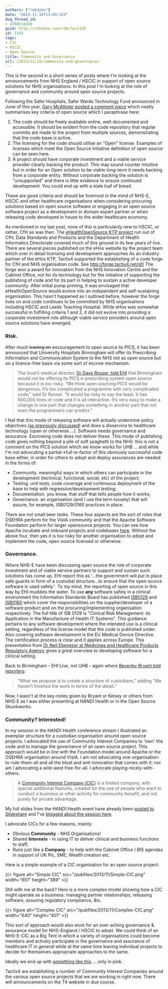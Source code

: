 ```yaml
---
authors: ["robdyke"]
date: "2013-11-14T13:09:32Z"
dsq_thread_id:
- 4390534410
guid: http://robdyke.com/rdb/?p=1145
id: 1145
tags:
- CIC
- HSCIC
- Open Source
title: Community and Governance
url: /2013/11/14/community-and-governance/
---
```

This is the second in a short series of posts where I'm looking at the announcements from NHS England / HSCIC in support of open source solutions for NHS organisations. In this post I'm looking at the role of governance and community around open source projects.

Following the Safer Hospitals, Safer Wards Technology Fund announced in June of this year, [Gary McAllister posted a comment piece](http://garymcallisteronline.blogspot.co.uk/2013/07/open-source-in-nhs.html) which neatly summarises key criteria of open source which I paraphrase here:

  1. The code should be freely available online, well-documented and accessible. It should be evident from the code repository that regular commits are made to the project from multiple sources, demonstrating that the code-base is active.
  2. The licensing for the code should utilise an "Open" license. Examples of licenses which meet the Open Source Initiative definition of open source can be seen here.
  3. A project should have corporate investment and a viable service provider clearly backing the product. This may sound counter intuitive but in order for an Open solution to be viable long-term it needs backing from a corporate entity. Without corporate backing the solution is "unsupported" and there is little evidence to ensure continued development. You could end up with a stale loaf of bread.

<!--more-->

These are good criteria and should be foremost in the mind of NHS-E, HSCIC and other healthcare organisations when considering procuring solutions based on open source software or engaging in an open source software project as a development or domain expert partner or when releasing code developed in house to the wider healthcare economy.

As mentioned in my last post, none of this is particularily new to HSCIC, or rather, CfH as was then. The [eHealthOpenSource KTP project](http://www.ehealthopensource.com/about-us/ktp-project/) run out of CfH, Data Standards and Products and the Department of Health Informatics Directorate covered much of this ground in its few years of live. There are several pieces published on the eHos website by the project team which over in detail licensing and development approaches As an industry partner of the eHos KTP, Tactix4 supported the establishing of a code forge for CfH and NHS organisation code. See <http://forge.tactix4.net/gf/> The forge won a award for innovation from the NHS Innovation Centre and the Cabinet Office, not for its technology but for the initiative of supporting the publishing of code and for its part in helping to sustain a active developer community. After initial pump priming, it was envisaged that eHealthOpenSource would evolve into an independent and self-sustaining organisation. This hasn't happened as I outlined before, however the forge lives on and code continues to be committed by NHS organisations including HSCIC and Leeds Teaching Hospital. While eHos was somewhat successful in fulfilling criteria 1 and 2, it did not evolve into providing a corporate investment role although viable service providers around open source solutions have emerged.

### Risk.

After much <del>leaning on</del> encouragement to open source its PICS, it has been announced that University Hospitals Birmingham will offer its Prescribing Information and Communication System to the NHS not as open source but on a licence-free basis via some sort of escrow mechanism.

> The trust’s medical director, [Dr Dave Rosser, told EHI](http://www.ehi.co.uk/news/EHI/9028/birmingham-to-offer-pics-licence-free) that Birmingham would not be offering its PICS e-prescribing system open source because it is too risky. “We think open sourcing PICS would be dangerous. It’s too complicated a programme with very complicated code,” said Dr Rosser. “It would be risky to say the least. It has 600,000 lines of code and it is all interactive. It’s very easy to make a change in one part that changes something in another part that not even the programmers can predict.”

I feel that this mode of releasing software will actually undermine policy objectives ([as previously discussed](http://robdyke.com/2013/11/12/levelling-the-playing-field-educating-the-customer/)) and does a disservice to healthcare technology (open or otherwise....). Software needs governance and assurance. Escrowing code does not deliver these. This mode of publishing code gives nothing beyond a pile of soft spaghetti to the NHS: this is not a comment on the PICS solution which we know works for UHB ... and while I'm not advocating a partial->full re-factor of this obviously successful code base either, in order for others to adopt and deploy assurances are needed in the forms of:

  * Community. meaningful ways in which others can participate in the development (technical, functional, social, etc) of the project;
  * Testing. unit tests, code coverage and continuous deployment of the base to help with regression/development testing;
  * Documentation. you know, that stuff that tells people how it works;
  * Governance. an organisation (and I use the term loosely) that will assure, for example, ISB0129/0160 practices in place.

There are not small beer tasks. These four aspects are the sort of roles that OSEHRA perform for the VistA community and that the Apache Software Foundation perform for larger opensource projects. You can see how Apache incubate and onboard projects and codebases [here](http://incubator.apache.org/). Without the above four, then yes it is too risky for another organisation to adopt and implement the code, open source licensed or otherwise.

### Governance.

Where NHS-E have been discussing open source the role of corporate investment and of viable service partners to support and sustain such solutions has come up. EHI report this as '...the government will put in place safe guards in form of a custodial structure...to ensure that the open source software is used safely.'  To my mind, the reporting of open source in this way by EHI muddies the water. To use **any** software safely in a clinical environment the Information Standards Board has published [ISB0129](http://www.isb.nhs.uk/documents/isb-0129) and [ISB0160](http://www.isb.nhs.uk/documents/isb-0160) which cover the responsibilities on the supplier/developer of a software product and on the procuring/implementing organisation respectively. The full title of ISB 0129 is "Clinical Risk Management: its Application in the Manufacture of Health IT Systems". This guidance pertains to any software development where the intended use is a clinical setting, regardless of the license model that the code is published under. Also covering software development is the EU Medical Device Directive. The certification process is clear and it applies across Europe. This presentation from [Dr Neil Ebenezer at Medicines and Healthcare Products Regulatory Agency](https://www.dropbox.com/s/uq98szozu8b3im7/RSM%20April%202013-Final.pdf) gives a great overview to developing software for a clinical setting.

Back to Birmingham - EHI Live, not UHB - again where [Beverley Bryant told reporters](http://www.ehi.co.uk/news/ehi/9010/%C2%A320m-of-tech-fund-to-go-on-open-source):

> “What we propose is to create a structure of custodians,” adding “We haven’t finished the work in terms of the detail.”

Now, I wasn't at the key-notes given by Bryant or Kelsey or others from NHS-E as I was either presenting at HANDI Health or in the Open Source Skunkworks.

### Community? Interested!

In my session in the HANDI Health conference stream I illustrated an exemplar structure for a custodian organisation around open source projects. I advocated the use of Community Interest Companies to 'own' the code and to manage the governance of an open source project. This approach would be in line with the Foundation model around Apache or the OSEHRA organisation around VistA. I am not advocating one-organisation-to-rule-them-all and all the bloat and anti-innovation that comes with it; nor am I advocating a wild-west free-for-all. I advocate playing-nicely-with-others.

> A [Community Interest Company (CIC)](http://www.bis.gov.uk/cicregulator) is a limited company, with special additional features, created for the use of people who want to conduct a business or other activity for community benefit, and not purely for private advantage.

My full slides from the HANDI Health event have already been [posted to Slideshare](http://www.slideshare.net/robdyke/t4-ehi-handi-2013) and I've [blogged about the session here](/2013/11/09/handi-selfish-or-selfless-sorts-of-software-for-social-systems/).

I advocate CICs for a few reasons, mainly:

  * Obvious **Community** - NHS Organisations!
  * Shared **Interests** - in using IT to deliver clinical and business functions to staff;
  * Runs just like a **Company** - to help with the Cabinet Office / BIS agendas in support of UK Plc, SME, Wealth creation etc.

Here is a simple example of a CIC organisation for an open source project:

{{< figure alt="Simple CIC" src="/pubfiles/2013/11/Simple-CIC.png" width="651" height="389" >}}

Still with me at the back? Here is a more complex model showing how a CIC might operate as a business: managing partner relationships, releasing software, assuring regulatory compliance, &tc.

{{< figure alt="Complex CIC" src="/pubfiles/2013/11/Complex-CIC.png" width="640" height="401" >}}

This sort of approach would also work for an over-aching governance & assurance model for NHS-England / HSCIC to adopt. We could think of an NHS-E-CIC as a Big Tent in which a variety of organisations could become members and actively participate in the governance and assurance of healthcare IT _in general_ while at the same time leaving individual projects to decide for themselves appropriate approaches to the same.

Ideally we end up with [something like this](http://www.haneke.net/) ... only in pink.

Tactix4 are establishing a number of Community Interest Companies around the various open source projects that we are working in right now. There will announcements on the T4 website in due course.
